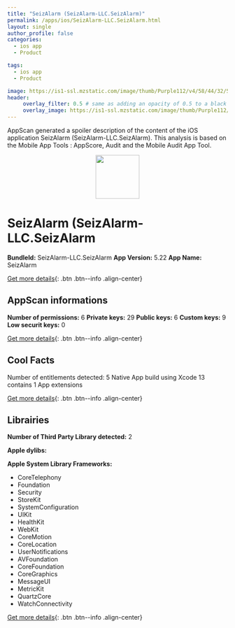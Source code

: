 ```yaml
---
title: "SeizAlarm (SeizAlarm-LLC.SeizAlarm)"
permalink: /apps/ios/SeizAlarm-LLC.SeizAlarm.html
layout: single
author_profile: false
categories: 
  - ios app 
  - Product 

tags: 
  - ios app 
  - Product 

image: https://is1-ssl.mzstatic.com/image/thumb/Purple112/v4/58/44/32/584432d7-c38e-d714-b48c-1356d56a781e/AppIcon-0-1x_U007emarketing-0-5-0-85-220.png/512x512bb.jpg
header: 
     overlay_filter: 0.5 # same as adding an opacity of 0.5 to a black background
     overlay_image: https://is1-ssl.mzstatic.com/image/thumb/Purple112/v4/58/44/32/584432d7-c38e-d714-b48c-1356d56a781e/AppIcon-0-1x_U007emarketing-0-5-0-85-220.png/512x512bb.jpg
---
```

AppScan generated a spoiler description of the content of the iOS application SeizAlarm (SeizAlarm-LLC.SeizAlarm). This analysis is based on the Mobile App Tools : AppScore, Audit and the Mobile Audit App Tool.

  
  
<div style="text-align: center;"><img src="https://is1-ssl.mzstatic.com/image/thumb/Purple112/v4/58/44/32/584432d7-c38e-d714-b48c-1356d56a781e/AppIcon-0-1x_U007emarketing-0-5-0-85-220.png/512x512bb.jpg" width="100" height="100"></div>  
  
# SeizAlarm (SeizAlarm-LLC.SeizAlarm

**BundleId:** SeizAlarm-LLC.SeizAlarm
**App Version:** 5.22
**App Name:** SeizAlarm


[Get more details](/pricing.html){: .btn .btn--info .align-center}  
  
## AppScan informations 

**Number of permissions:** 6
**Private keys:** 29
**Public keys:** 6
**Custom keys:** 9
**Low securit keys:** 0
  
[Get more details](/pricing.html){: .btn .btn--info .align-center}

## Cool Facts

Number of entitlements detected: 5
Native App
build using Xcode 13
contains 1 App extensions
  
[Get more details](/pricing.html){: .btn .btn--info .align-center}

## Librairies 
**Number of Third Party Library detected:** 2

**Apple dylibs:**


**Apple System Library Frameworks:**
- CoreTelephony
- Foundation
- Security
- StoreKit
- SystemConfiguration
- UIKit
- HealthKit
- WebKit
- CoreMotion
- CoreLocation
- UserNotifications
- AVFoundation
- CoreFoundation
- CoreGraphics
- MessageUI
- MetricKit
- QuartzCore
- WatchConnectivity


  
[Get more details](/pricing.html){: .btn .btn--info .align-center}

